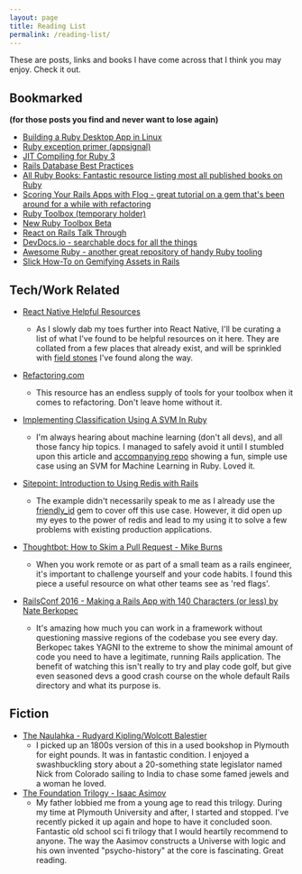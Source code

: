 ```yaml
---
layout: page
title: Reading List
permalink: /reading-list/
---
```


These are posts, links and books I have come across that I think you may enjoy.
Check it out.

## Bookmarked 
__(for those posts you find and never want to lose again)__

* [Building a Ruby Desktop App in Linux](https://iridakos.com/tutorials/2018/01/25/creating-a-gtk-todo-application-with-ruby)
* [Ruby exception primer (appsignal)](https://blog.appsignal.com/2016/10/18/ruby-magic-exceptions-primer.html)
* [JIT Compiling for Ruby 3](http://engineering.appfolio.com/appfolio-engineering/2017/12/26/ruby-3-and-jit-where-when-and-how-fast)
* [Rails Database Best Practices](https://blog.carbonfive.com/2016/11/16/rails-database-best-practices/)
* [All Ruby Books: Fantastic resource listing most all published books on Ruby](http://www.allrubybooks.com/)
* [Scoring Your Rails Apps with Flog - great tutorial on a gem that's been around for a while with refactoring](http://www.railsinside.com/tutorials/487-how-to-score-your-rails-apps-complexity-before-refactoring.html)
* [Ruby Toolbox (temporary holder)](https://www.ruby-toolbox.com/)
* [New Ruby Toolbox Beta](https://beta.ruby-toolbox.com/)
* [React on Rails Talk Through](https://evilmartians.com/chronicles/evil-front-part-1)
* [DevDocs.io - searchable docs for all the things](http://devdocs.io/)
* [Awesome Ruby - another great repository of handy Ruby tooling](https://ruby.libhunt.com/)
* [Slick How-To on Gemifying Assets in Rails](https://medium.com/@paulfarino/wrap-your-assets-in-a-gem-3ad7ecf5b075)

## Tech/Work Related

 * [React Native Helpful Resources](https://github.com/Schwad/reactnative-sandbox/blob/master/helpful_resources.md)
   - As I slowly dab my toes further into React Native, I'll be curating a list of what I've found to be helpful resources on it here. They are collated from a few places that already exist, and will be sprinkled with [field stones](http://www.developerdotstar.com/mag/articles/weinberg_on_writing.html) I've found along the way.

 * [Refactoring.com](https://refactoring.com/catalog/)
   - This resource has an endless supply of tools for your toolbox when it comes to refactoring. Don't leave home without it. 

 * [Implementing Classification Using A SVM In Ruby](http://www.practicalai.io/implementing-classification-using-a-svm-in-ruby/)
   - I'm always hearing about machine learning (don't all devs), and all those fancy hip topics. I managed to safely avoid it until I stumbled upon this article and [accompanying repo](https://github.com/daugaard/example-svm) showing a fun, simple use case using an SVM for Machine Learning in Ruby. Loved it.

 * [Sitepoint: Introduction to Using Redis with Rails](https://www.sitepoint.com/introduction-to-using-redis-with-rails/)
   - The example didn't necessarily speak to me as I already use the [friendly_id](https://github.com/norman/friendly_id) gem to cover off this use case. However,
   it did open up my eyes to the power of redis and lead to my using it to solve a
   few problems with existing production applications.
 * [Thoughtbot: How to Skim a Pull Request - Mike Burns](https://robots.thoughtbot.com/a-smelly-list)
   - When you work remote or as part of a small team as a rails engineer, it's important to challenge
   yourself and your code habits. I found this piece a useful resource on what other teams see as
   'red flags'.

 * [RailsConf 2016 - Making a Rails App with 140 Characters (or less) by Nate Berkopec](https://www.youtube.com/watch?v=SXV-RRsjsFc&index=4&list=PLE7tQUdRKcyZGYLfj6oRQWPxB6ijg1YsC)
   - It's amazing how much you can work in a framework without questioning massive regions of the codebase you see every day. Berkopec takes YAGNI to the extreme to show the minimal amount of code you need to have a legitimate, running Rails application. The benefit of watching this isn't really to try and play code golf, but give even seasoned devs a good crash course on the whole default Rails directory and what its purpose is.


## Fiction

  * [The Naulahka - Rudyard Kipling/Wolcott Balestier](https://www.amazon.com/Naulakha-Rudyard-Kipling-ebook/dp/B01FM46RE6/ref=sr_1_sc_1?ie=UTF8&qid=1491813136&sr=8-1-spell&keywords=the+naulhaka)
    - I picked up an 1800s version of this in a used bookshop in Plymouth for eight pounds. It was in fantastic condition. I enjoyed a swashbuckling story about a 20-something state legislator named Nick from Colorado sailing to India to chase some famed jewels and a woman he loved.
  * [The Foundation Trilogy - Isaac Asimov](https://www.amazon.com/Foundation-Trilogy-Isaac-Asimov/dp/0307292061/ref=sr_1_1?ie=UTF8&qid=1491813281&sr=8-1&keywords=the+foundation+trilogy)
    - My father lobbied me from a young age to read this trilogy. During my time at Plymouth University and after, I started and stopped. I've recently picked it up again and hope to have it concluded soon. Fantastic old school sci fi trilogy that I would heartily recommend to anyone. The way the Aasimov constructs a Universe with logic and his own invented "psycho-history" at the core is fascinating. Great reading.
